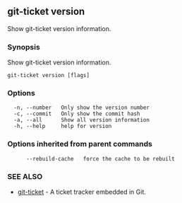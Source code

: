 ## git-ticket version

Show git-ticket version information.

### Synopsis

Show git-ticket version information.

```
git-ticket version [flags]
```

### Options

```
  -n, --number   Only show the version number
  -c, --commit   Only show the commit hash
  -a, --all      Show all version information
  -h, --help     help for version
```

### Options inherited from parent commands

```
      --rebuild-cache   force the cache to be rebuilt
```

### SEE ALSO

* [git-ticket](git-ticket.md)	 - A ticket tracker embedded in Git.


